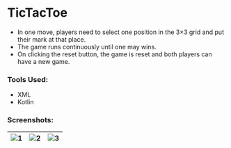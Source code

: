 # TicTacToe
* In one move, players need to select one position in the 3×3 grid and put their mark at that place.
* The game runs continuously until one may wins.
* On clicking the reset button, the game is reset and both players can have a new game.
### Tools Used:
* XML
* Kotlin

### Screenshots:
| ![1](https://github.com/nickel-28/TicTacToe/assets/84437844/a0b2aa9b-a8ca-4dd1-a04a-4d92b72b79b6)                           | ![2](https://github.com/nickel-28/TicTacToe/assets/84437844/f8390f3e-548a-4e7f-9ce6-f77c9b778805)                            | ![3](https://github.com/nickel-28/TicTacToe/assets/84437844/231523a2-200b-4580-88c5-c611d17c3eb4)                                     |
| ----------------------------------- | ----------------------------------- | ------------------------------------------- |

